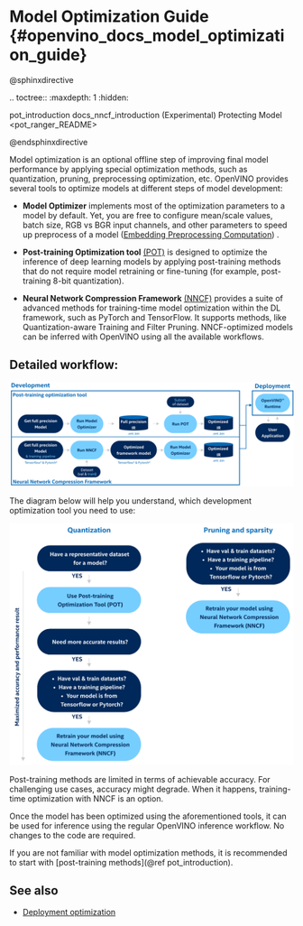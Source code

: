  # Model Optimization Guide {#openvino_docs_model_optimization_guide}

@sphinxdirective

.. toctree::
   :maxdepth: 1
   :hidden:
   
   pot_introduction
   docs_nncf_introduction
   (Experimental) Protecting Model <pot_ranger_README>

@endsphinxdirective

 Model optimization is an optional offline step of improving final model performance by applying special optimization methods, such as quantization, pruning, preprocessing optimization, etc. OpenVINO provides several tools to optimize models at different steps of model development:

- **Model Optimizer** implements most of the optimization parameters to a model by default. Yet, you are free to configure mean/scale values, batch size, RGB vs BGR input channels, and other parameters to speed up preprocess of a model ([Embedding Preprocessing Computation](../MO_DG/prepare_model/Additional_Optimizations.md)) .

- **Post-training Optimization tool** [(POT)](../../tools/pot/docs/Introduction.md) is designed to optimize the inference of deep learning models by applying post-training methods that do not require model retraining or fine-tuning (for example, post-training 8-bit quantization). 

- **Neural Network Compression Framework** [(NNCF)](./nncf_introduction.md) provides a suite of advanced methods for training-time model optimization within the DL framework, such as PyTorch and TensorFlow. It supports methods, like Quantization-aware Training and Filter Pruning. NNCF-optimized models can be inferred with OpenVINO using all the available workflows.


## Detailed workflow: 

![](../img/DEVELOPMENT_FLOW_V3_crunch.svg)

The diagram below will help you understand, which development optimization tool you need to use: 

![](../img/WHAT_TO_USE.svg)

Post-training methods are limited in terms of achievable accuracy. For challenging use cases, accuracy might degrade. When it happens, training-time optimization with NNCF is an option.

Once the model has been optimized using the aforementioned tools, it can be used for inference using the regular OpenVINO inference workflow. No changes to the code are required.

If you are not familiar with model optimization methods, it is recommended to start with [post-training methods](@ref pot_introduction).

## See also
- [Deployment optimization](./dldt_deployment_optimization_guide.md)